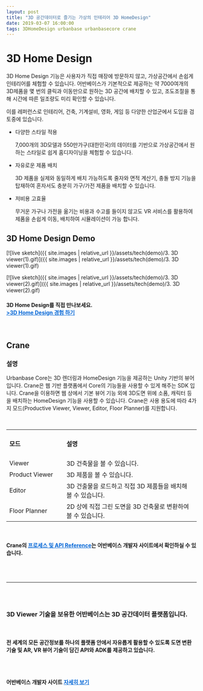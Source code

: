 ```yaml
---
layout: post
title: "3D 공간데이터로 즐기는 가상의 인테리어 3D HomeDesign"
date: 2019-03-07 16:00:00
tags: 3DHomeDesign urbanbase urbanbasecore crane
---
```


# 3D Home Design

3D Home Design 기능은 사용자가 직접 매장에 방문하지 않고, 가상공간에서 손쉽게 인테리어를 체험할 수 있습니다.
어반베이스가 기본적으로 제공하는 약 7000여개의 3D제품을 몇 번의 클릭과 이동만으로 원하는 3D 공간에 배치할 수 있고, 조도조절을 통해 시간에 따른 일조량도 미리 확인할 수 있습니다.

이를 레퍼런스로 인테리어, 건축, 기계설비, 영화, 게임 등 다양한 산업군에서 도입을 검토중에 있습니다.



- 다양한 스타일 적용

    7,000개의 3D모델과 550만가구(대한민국)의 데이터를 기반으로 가상공간에서 원하는 스타일로 쉽게 홈디자이닝을 체험할 수 있습니다.

- 자유로운 제품 배치

    3D 제품을 실제와 동일하게 배치 가능하도록 줄자와 면적 계산기, 충돌 방지 기능을 탑재하여 혼자서도 충분히 가구/가전 제품을 배치할 수 있습니다.

- 저비용 고효율

    무거운 가구나 가전을 옮기는 비용과 수고를 들이지 않고도 VR 서비스를 활용하여 제품을 손쉽게 이동, 배치하여 시뮬레이션이 가능 합니다.

## 3D Home Design Demo

[![live sketch]({{ site.images \| relative_url }}/assets/tech(demo)/3. 3D viewer(1).gif)]({{ site.images \| relative_url }}/assets/tech(demo)/3. 3D viewer(1).gif)

[![live sketch]({{ site.images \| relative_url }}/assets/tech(demo)/3. 3D viewer(2).gif)]({{ site.images \| relative_url }}/assets/tech(demo)/3. 3D viewer(2).gif)

<h4> 3D Home Design를 직접 만나보세요. 
<br>
<a href="https://developer.urbanbase.com/demos/HomeDesignDemo.html" target="_blank" style="color: #0366d6;"> >3D Home Design 경험 하기</a> </h4>


<br>

## Crane

### 설명

Urbanbase Core는 3D 렌더링과 HomeDesign 기능을 제공하는 Unity 기반의 뷰어 입니다. Crane은 웹 기반 플랫폼에서 Core의 기능들을 사용할 수 있게 해주는 SDK 입니다. 
Crane을 이용하면 웹 상에서 기본 뷰어 기능 외에 3D도면 위에 소품, 캐릭터 등을 배치하는 HomeDesign 기능을 사용할 수 있습니다. 
Crane은 사용 용도에 따라 4가지 모드(Productive Viewer, Viewer, Editor,  Floor Planner)를 지원합니다.

<br>

<table style="text-align: left;">
    <tbody>
        <tr style="width: 30%;">
            <td style="width: 30%;"><h4>모드</h4></td>
            <td><h4>설명</h4></td>
        </tr>
        <tr>
            <td>Viewer</td>
            <td>3D 건축물을 볼 수 있습니다.</td>
        </tr>
        <tr>
            <td>Product Viewer</td>
            <td>3D 제품을 볼 수 있습니다.</td>
        </tr>
        <tr>
            <td>Editor</td>
            <td>3D 건출물을 로드하고 직접 3D 제품들을 배치해 볼 수 있습니다.</td>
        </tr>
        <tr>
            <td>Floor Planner</td>
            <td>2D 상에 직접 그린 도면을 3D 건축물로 변환하여 볼 수 있습니다.</td>
        </tr>
    </tbody>
</table>

<br>

<h4>
 Crane의 <a href="https://developer.urbanbase.com/docs/core/TUTORIAL.html" target="_blank" style="color: #0366d6;">  프로세스 및 API Reference</a>는 어반베이스 개발자 사이트에서 확인하실 수 있습니다.
<h4>




<br>
<br>

<hr>
<br>
<br>
<h3>
3D Viewer 기술을 보유한 어반베이스는 3D 공간데이터 플랫폼입니다.
</h3>
<br>
<h4>
전 세계의 모든 공간정보를 하나의 플랫폼 안에서 자유롭게 활용할 수 있도록 도면 변환 기술 및 AR, VR 뷰어 기술이 담긴 API와 ADK를 제공하고 있습니다.<br>
<br>
<br>

<Br>


어반베이스 개발자 사이트 <a href="https://developer.urbanbase.com" target="_blank" style="color: #0366d6;"> 자세히 보기</a>
</h4>
<br><br><br>
